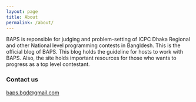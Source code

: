 ```yaml
---
layout: page
title: About
permalink: /about/
---
```


BAPS is reponsible for judging and problem-setting of ICPC Dhaka Regional and other National level programming contests in Bangldesh. This is the official blog of BAPS. This blog holds the guideline for hosts to work with BAPS. Also, the site holds important resources for those who wants to progress as a top level contestant.

### Contact us

[baps.bgd@gmail.com](mailto:baps.bgd@gmail.com)
